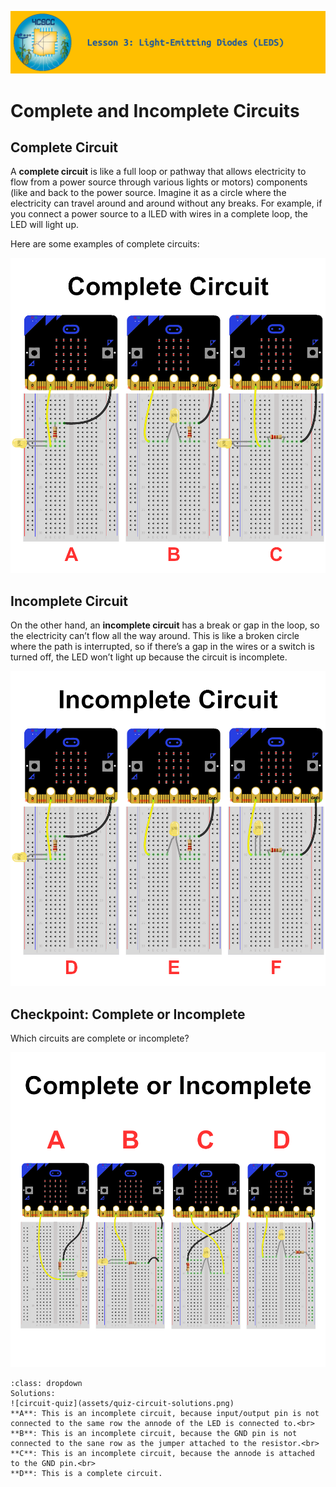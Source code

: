 ![header-lesson-03](assets/header-lesson-03.png)

# Complete and Incomplete Circuits

## Complete Circuit

A **complete circuit** is like a full loop or pathway that allows electricity to flow from a power source through various lights or motors) components (like and back to the power source. Imagine it as a circle where the electricity can travel around and around without any breaks. For example, if you connect a power source to a lLED with wires in a complete loop, the LED will light up. 

Here are some examples of complete circuits:

![circuit-complete](assets/circuit-complete.png)

## Incomplete Circuit

On the other hand, an **incomplete circuit** has a break or gap in the loop, so the electricity can’t flow all the way around. This is like a broken circle where the path is interrupted, so if there’s a gap in the wires or a switch is turned off, the LED won’t light up because the circuit is incomplete.

![circuit-incomplete](assets/circuit-incomplete.png)

## Checkpoint: Complete or Incomplete

Which circuits are complete or incomplete?

![circuit-quiz](assets/quiz-circuit.png)

```{admonition} Click here to reveal the solutions.
:class: dropdown
Solutions:
![circuit-quiz](assets/quiz-circuit-solutions.png)
**A**: This is an incomplete circuit, because input/output pin is not connected to the same row the annode of the LED is connected to.<br>
**B**: This is an incomplete circuit, because the GND pin is not connected to the sane row as the jumper attached to the resistor.<br>
**C**: This is an incomplete circuit, because the annode is attached to the GND pin.<br>
**D**: This is a complete circuit.
```
